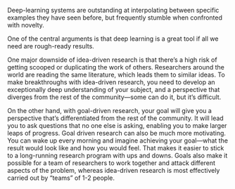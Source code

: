 Deep-learning systems are outstanding at interpolating between specific examples they have seen before, but frequently stumble when confronted with novelty.

One of the central arguments is that deep learning is a great tool if all we need are rough-ready results.

One major downside of idea-driven research is that there’s a high risk of getting scooped or duplicating the work of others. Researchers around the world are reading the same literature, which leads them to similar ideas. To make breakthroughs with idea-driven research, you need to develop an exceptionally deep understanding of your subject, and a perspective that diverges from the rest of the community—some can do it, but it’s difficult.

On the other hand, with goal-driven research, your goal will give you a perspective that’s differentiated from the rest of the community. It will lead you to ask questions that no one else is asking, enabling you to make larger leaps of progress. Goal driven research can also be much more motivating. You can wake up every morning and imagine achieving your goal—what the result would look like and how you would feel. That makes it easier to stick to a long-running research program with ups and downs. Goals also make it possible for a team of researchers to work together and attack different aspects of the problem, whereas idea-driven research is most effectively carried out by “teams” of 1-2 people.
